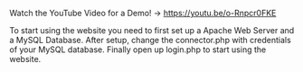 Watch the YouTube Video for a Demo!
-> https://youtu.be/o-Rnpcr0FKE

To start using the website you need to first set up a Apache Web Server and a MySQL Database.
After setup, change the connector.php with credentials of your MySQL database.
Finally open up login.php to start using the website.
